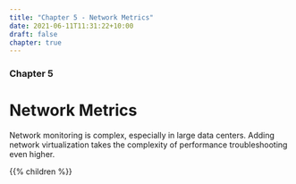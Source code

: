 ```yaml
---
title: "Chapter 5 - Network Metrics"
date: 2021-06-11T11:31:22+10:00
draft: false
chapter: true
---
```


### Chapter 5
# Network Metrics

Network monitoring is complex, especially in large data centers. Adding network virtualization takes the complexity of performance troubleshooting even higher.

{{% children %}}